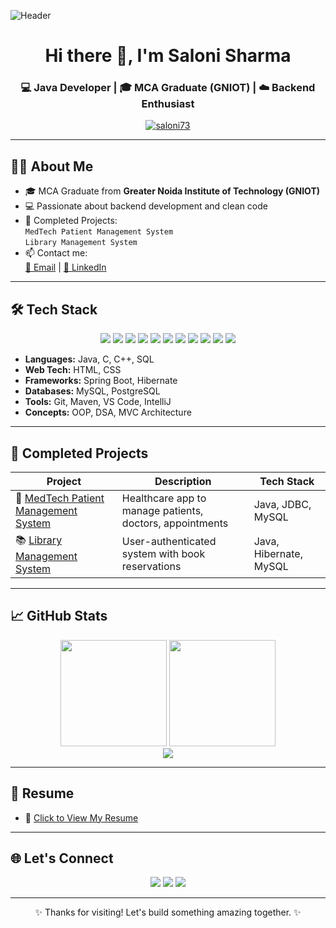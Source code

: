 ![Header](https://capsule-render.vercel.app/api?type=waving&color=0:6A11CB,100:2575FC&height=200&section=header&text=Welcome%20to%20My%20GitHub!&fontSize=35&fontAlign=50&fontColor=ffffff)

<h1 align="center">Hi there 👋, I'm Saloni Sharma</h1>
<h3 align="center">💻 Java Developer | 🎓 MCA Graduate (GNIOT) | ☁️ Backend Enthusiast</h3>

<p align="center">
  <a href="https://github.com/saloni73">
    <img src="https://komarev.com/ghpvc/?username=saloni73&label=Profile%20views&color=0e75b6&style=flat" alt="saloni73" />
  </a>
</p>

---

## 👩‍🎓 About Me

- 🎓 MCA Graduate from **Greater Noida Institute of Technology (GNIOT)**
- 💻 Passionate about backend development and clean code
- 🔧 Completed Projects:  
  `MedTech Patient Management System`  
  `Library Management System`
- 📫 Contact me:  
  [📧 Email](mailto:saloniparashar0073@gmail.com) | [💼 LinkedIn](https://www.linkedin.com/in/salonimca)

---

## 🛠️ Tech Stack

<p align="center">
  <img src="https://img.shields.io/badge/Java-ED8B00?style=for-the-badge&logo=java&logoColor=white"/>
  <img src="https://img.shields.io/badge/SpringBoot-6DB33F?style=for-the-badge&logo=spring-boot&logoColor=white"/>
  <img src="https://img.shields.io/badge/Hibernate-59666C?style=for-the-badge&logo=hibernate&logoColor=white"/>
  <img src="https://img.shields.io/badge/MySQL-4479A1?style=for-the-badge&logo=mysql&logoColor=white"/>
  <img src="https://img.shields.io/badge/PostgreSQL-316192?style=for-the-badge&logo=postgresql&logoColor=white"/>
  <img src="https://img.shields.io/badge/HTML5-E34F26?style=for-the-badge&logo=html5&logoColor=white"/>
  <img src="https://img.shields.io/badge/CSS3-1572B6?style=for-the-badge&logo=css3&logoColor=white"/>
  <img src="https://img.shields.io/badge/Git-F05032?style=for-the-badge&logo=git&logoColor=white"/>
  <img src="https://img.shields.io/badge/Maven-C71A36?style=for-the-badge&logo=apache-maven&logoColor=white"/>
  <img src="https://img.shields.io/badge/VSCode-007ACC?style=for-the-badge&logo=visual-studio-code&logoColor=white"/>
  <img src="https://img.shields.io/badge/IntelliJIDEA-000000?style=for-the-badge&logo=intellij-idea&logoColor=white"/>
</p>

- **Languages:** Java, C, C++, SQL  
- **Web Tech:** HTML, CSS  
- **Frameworks:** Spring Boot, Hibernate  
- **Databases:** MySQL, PostgreSQL  
- **Tools:** Git, Maven, VS Code, IntelliJ  
- **Concepts:** OOP, DSA, MVC Architecture  

---

## 🚀 Completed Projects

| Project | Description | Tech Stack |
|--------|-------------|------------|
| 🎯 [MedTech Patient Management System](https://github.com/saloni73/MedTech-Patient-Management-System) | Healthcare app to manage patients, doctors, appointments | Java, JDBC, MySQL |
| 📚 [Library Management System](https://github.com/saloni73/Library-Management-System) | User-authenticated system with book reservations | Java, Hibernate, MySQL |

---

## 📈 GitHub Stats

<p align="center">
  <img src="https://github-readme-stats.vercel.app/api?username=saloni73&show_icons=true&theme=tokyonight" height="170"/>
  <img src="https://github-readme-streak-stats.herokuapp.com/?user=saloni73&theme=tokyonight" height="170"/>
  <br/>
  <img src="https://github-readme-activity-graph.vercel.app/graph?username=saloni73&theme=tokyo-night&area=true" />
</p>

---

## 📄 Resume

- 📝 [Click to View My Resume](https://drive.google.com/file/d/1V8h5Ue2QVy2PR04hrLu-ZitCvusi1z7a/view?usp=drivesdk)

---

## 🌐 Let's Connect

<p align="center">
  <a href="mailto:saloniparashar0073@gmail.com"><img src="https://img.shields.io/badge/Gmail-D14836?style=for-the-badge&logo=gmail&logoColor=white"/></a>
  <a href="https://www.linkedin.com/in/salonimca"><img src="https://img.shields.io/badge/LinkedIn-0A66C2?style=for-the-badge&logo=linkedin&logoColor=white"/></a>
  <a href="https://github.com/saloni73"><img src="https://img.shields.io/badge/GitHub-181717?style=for-the-badge&logo=github&logoColor=white"/></a>
</p>

---

<p align="center">✨ Thanks for visiting! Let's build something amazing together. ✨</p>

